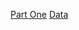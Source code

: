 [Part One](https://towardsdatascience.com/a-complete-machine-learning-walk-through-in-python-part-one-c62152f39420)
[Data](https://data.cityofnewyork.us/Environment/Energy-and-Water-Data-Disclosure-for-Local-Law-84-/8u86-bviy)
